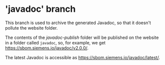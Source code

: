 # 'javadoc' branch

This branch is used to archive the generated Javadoc, so that it doesn't pollute the website folder.

The contents of the *javadoc-publish* folder will be published on the website in a folder called `javadoc`,
so, for example, we get <https://sbom.siemens.io/javadoc/v2.0.0/>.

The latest Javadoc is accessible as <https://sbom.siemens.io/javadoc/latest/>.
